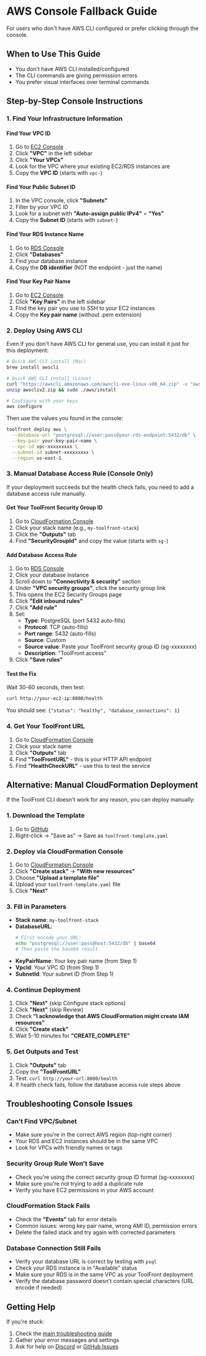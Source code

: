 # AWS Console Fallback Guide

For users who don't have AWS CLI configured or prefer clicking through the console.

## When to Use This Guide

- You don't have AWS CLI installed/configured
- The CLI commands are giving permission errors
- You prefer visual interfaces over terminal commands

## Step-by-Step Console Instructions

### 1. Find Your Infrastructure Information

#### Find Your VPC ID
1. Go to [EC2 Console](https://console.aws.amazon.com/ec2/)
2. Click **"VPC"** in the left sidebar  
3. Click **"Your VPCs"**
4. Look for the VPC where your existing EC2/RDS instances are
5. Copy the **VPC ID** (starts with `vpc-`)

#### Find Your Public Subnet ID  
1. In the VPC console, click **"Subnets"**
2. Filter by your VPC ID
3. Look for a subnet with **"Auto-assign public IPv4"** = **"Yes"**
4. Copy the **Subnet ID** (starts with `subnet-`)

#### Find Your RDS Instance Name
1. Go to [RDS Console](https://console.aws.amazon.com/rds/)
2. Click **"Databases"**
3. Find your database instance
4. Copy the **DB identifier** (NOT the endpoint - just the name)

#### Find Your Key Pair Name
1. Go to [EC2 Console](https://console.aws.amazon.com/ec2/)
2. Click **"Key Pairs"** in the left sidebar
3. Find the key pair you use to SSH to your EC2 instances
4. Copy the **Key pair name** (without .pem extension)

### 2. Deploy Using AWS CLI

Even if you don't have AWS CLI for general use, you can install it just for this deployment:

```bash
# Quick AWS CLI install (Mac)
brew install awscli

# Quick AWS CLI install (Linux)
curl "https://awscli.amazonaws.com/awscli-exe-linux-x86_64.zip" -o "awscliv2.zip"
unzip awscliv2.zip && sudo ./aws/install

# Configure with your keys
aws configure
```

Then use the values you found in the console:
```bash
toolfront deploy aws \
  --database-url "postgresql://user:pass@your-rds-endpoint:5432/db" \
  --key-pair your-key-pair-name \
  --vpc-id vpc-xxxxxxxxx \
  --subnet-id subnet-xxxxxxxxx \
  --region us-east-1
```

### 3. Manual Database Access Rule (Console Only)

If your deployment succeeds but the health check fails, you need to add a database access rule manually.

#### Get Your ToolFront Security Group ID
1. Go to [CloudFormation Console](https://console.aws.amazon.com/cloudformation/)
2. Click your stack name (e.g., `my-toolfront-stack`)
3. Click the **"Outputs"** tab
4. Find **"SecurityGroupId"** and copy the value (starts with `sg-`)

#### Add Database Access Rule
1. Go to [RDS Console](https://console.aws.amazon.com/rds/)
2. Click your database instance
3. Scroll down to **"Connectivity & security"** section
4. Under **"VPC security groups"**, click the security group link
5. This opens the EC2 Security Groups page
6. Click **"Edit inbound rules"**
7. Click **"Add rule"**
8. Set:
   - **Type**: PostgreSQL (port 5432 auto-fills)
   - **Protocol**: TCP (auto-fills)
   - **Port range**: 5432 (auto-fills)
   - **Source**: Custom
   - **Source value**: Paste your ToolFront security group ID (sg-xxxxxxxx)
   - **Description**: "ToolFront access"
9. Click **"Save rules"**

#### Test the Fix
Wait 30-60 seconds, then test:
```bash
curl http://your-ec2-ip:8000/health
```

You should see: `{"status": "healthy", "database_connections": 1}`

### 4. Get Your ToolFront URL

1. Go to [CloudFormation Console](https://console.aws.amazon.com/cloudformation/)
2. Click your stack name
3. Click **"Outputs"** tab
4. Find **"ToolFrontURL"** - this is your HTTP API endpoint
5. Find **"HealthCheckURL"** - use this to test the service

## Alternative: Manual CloudFormation Deployment

If the ToolFront CLI doesn't work for any reason, you can deploy manually:

### 1. Download the Template
1. Go to [GitHub](https://raw.githubusercontent.com/kruskal-labs/toolfront/main/src/toolfront/templates/aws-cloudformation.yaml)
2. Right-click → "Save as" → Save as `toolfront-template.yaml`

### 2. Deploy via CloudFormation Console
1. Go to [CloudFormation Console](https://console.aws.amazon.com/cloudformation/)
2. Click **"Create stack"** → **"With new resources"**
3. Choose **"Upload a template file"**
4. Upload your `toolfront-template.yaml` file
5. Click **"Next"**

### 3. Fill in Parameters
- **Stack name**: `my-toolfront-stack`
- **DatabaseURL**: 
  ```bash
  # First encode your URL:
  echo "postgresql://user:pass@host:5432/db" | base64
  # Then paste the base64 result
  ```
- **KeyPairName**: Your key pair name (from Step 1)
- **VpcId**: Your VPC ID (from Step 1)  
- **SubnetId**: Your subnet ID (from Step 1)

### 4. Continue Deployment
1. Click **"Next"** (skip Configure stack options)
2. Click **"Next"** (skip Review)
3. Check **"I acknowledge that AWS CloudFormation might create IAM resources"**
4. Click **"Create stack"**
5. Wait 5-10 minutes for **"CREATE_COMPLETE"**

### 5. Get Outputs and Test
1. Click **"Outputs"** tab
2. Copy the **"ToolFrontURL"** 
3. Test: `curl http://your-url:8000/health`
4. If health check fails, follow the database access rule steps above

## Troubleshooting Console Issues

### Can't Find VPC/Subnet
- Make sure you're in the correct AWS region (top-right corner)
- Your RDS and EC2 instances should be in the same VPC
- Look for VPCs with friendly names or tags

### Security Group Rule Won't Save
- Check you're using the correct security group ID format (sg-xxxxxxxx)
- Make sure you're not trying to add a duplicate rule
- Verify you have EC2 permissions in your AWS account

### CloudFormation Stack Fails
- Check the **"Events"** tab for error details
- Common issues: wrong key pair name, wrong AMI ID, permission errors
- Delete the failed stack and try again with corrected parameters

### Database Connection Still Fails
- Verify your database URL is correct by testing with `psql`
- Check your RDS instance is in "Available" status
- Make sure your RDS is in the same VPC as your ToolFront deployment
- Verify the database password doesn't contain special characters (URL encode if needed)

## Getting Help

If you're stuck:
1. Check the [main troubleshooting guide](troubleshooting.md)
2. Gather your error messages and settings
3. Ask for help on [Discord](https://discord.gg/rRyM7zkZTf) or [GitHub Issues](https://github.com/kruskal-labs/toolfront/issues)
